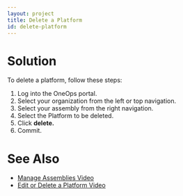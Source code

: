 ```yaml
---
layout: project
title: Delete a Platform
id: delete-platform
---
```


# Solution

To delete a platform, follow these steps:


1. Log into the OneOps portal.
2. Select your organization from the left or top navigation.
3. Select your assembly from the right navigation.
4. Select the Platform to be deleted.
5. Click **delete.**
5. Commit.

# See Also


* <a href="javascript:loadContent('/documentation/user/how-to/manage-assemblies.html');">Manage Assemblies Video</a>
* <a href="javascript:loadContent('/documentation/user/how-to/edit-platform.html');">Edit or Delete a Platform Video</a>